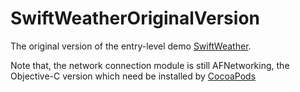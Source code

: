 # SwiftWeatherOriginalVersion
The original version of the entry-level demo [SwiftWeather](https://github.com/JakeLin/SwiftWeather).

Note that, the network connection module is still AFNetworking, the Objective-C version which need be installed by [CocoaPods](https://github.com/CocoaPods/CocoaPods)

